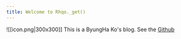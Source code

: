 ```yaml
---
title: Welcome to Rhqo._get()
---
```

![[icon.png|300x300]]
This is a ByungHa Ko's blog.
See the [Github](https://github.com/Rhqo)
